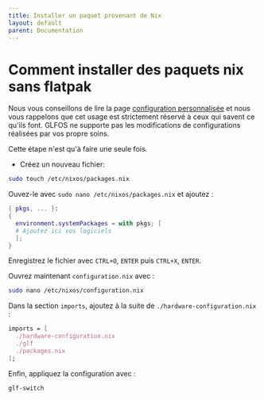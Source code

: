 ```yaml
---
title: Installer un paquet provenant de Nix
layout: default
parent: Documentation
---
```


# Comment installer des paquets nix sans flatpak 

Nous vous conseillons de lire la page [configuration personnalisée](/pages/documentation/customconfiguration.html) et nous vous rappelons que cet usage est strictement réservé à ceux qui savent ce qu'ils font.
GLFOS ne supporte pas les modifications de configurations réalisées par vos propre soins.

Cette étape n'est qu'à faire une seule fois. 

- Créez un nouveau fichier:

```bash
sudo touch /etc/nixos/packages.nix
```

Ouvez-le avec `sudo nano /etc/nixos/packages.nix` et ajoutez : 

```nix
{ pkgs, ... }:
{
  environment.systemPackages = with pkgs; [
  # Ajoutez ici vos logiciels 
  ];
}
```

Enregistrez le fichier avec `CTRL+O`, `ENTER` puis `CTRL+X`, `ENTER`.

Ouvrez maintenant `configuration.nix` avec : 

```bash
sudo nano /etc/nixos/configuration.nix
```

Dans la section `imports`, ajoutez à la suite de `./hardware-configuration.nix` : 

```nix
imports = [
  ./hardware-configuration.nix
  ./glf
  ./packages.nix
];
```

Enfin, appliquez la configuration avec : 

```bash
glf-switch
```















